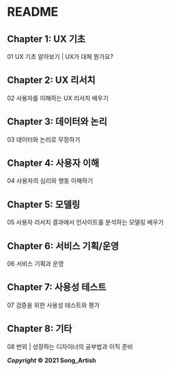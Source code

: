 # README



## Chapter 1: UX 기초

01 UX 기초 알아보기 | UX가 대체 뭔가요?

## Chapter 2: UX 리서치

02 사용자를 이해하는 UX 리서치 배우기

## Chapter 3: 데이터와 논리

03 데이터와 논리로 무장하기

## Chapter 4: 사용자 이해

04 사용자의 심리와 행동 이해하기

## Chapter 5: 모델링

05 사용자 리서치 결과에서 인사이트를 분석하는 모델링 배우기

## Chapter 6: 서비스 기획/운영

06 서비스 기획과 운영

## Chapter 7: 사용성 테스트

07 검증을 위한 사용성 테스트와 평가

## Chapter 8: 기타

08 번외 | 성장하는 디자이너의 공부법과 이직 준비



***Copyright* © 2021 Song_Artish**